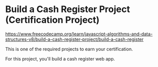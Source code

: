 # Build a Cash Register Project (Certification Project)

https://www.freecodecamp.org/learn/javascript-algorithms-and-data-structures-v8/build-a-cash-register-project/build-a-cash-register

This is one of the required projects to earn your certification.

For this project, you'll build a cash register web app.
